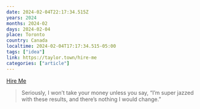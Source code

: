 ```yaml
---
date: 2024-02-04T22:17:34.515Z
years: 2024
months: 2024-02
days: 2024-02-04
place: Toronto
country: Canada
localtime: 2024-02-04T17:17:34.515-05:00
tags: ["idea"]
link: https://taylor.town/hire-me
categories: ["article"]
---
```

[Hire Me](https://taylor.town/hire-me)

> Seriously, I won’t take your money unless you say, “I’m super jazzed with these results, and there’s nothing I would change.”
